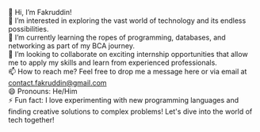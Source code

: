 👋 Hi, I’m Fakruddin!  
👀 I’m interested in exploring the vast world of technology and its endless possibilities.  
🌱 I’m currently learning the ropes of programming, databases, and networking as part of my BCA journey.  
💞️ I’m looking to collaborate on exciting internship opportunities that allow me to apply my skills and learn from experienced professionals.  
📫 How to reach me? Feel free to drop me a message here or via email at contact.fakruddin@gmail.com  
😄 Pronouns: He/Him  
⚡ Fun fact: I love experimenting with new programming languages and finding creative solutions to complex problems! Let's dive into the world of tech together! 
